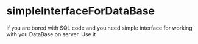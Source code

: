 # simpleInterfaceForDataBase
If you are bored with SQL code and you need simple interface for working with you DataBase on server. Use it
